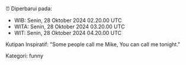 ⏰ Diperbarui pada:
- WIB: Senin, 28 Oktober 2024 02.20.00 UTC
- WITA: Senin, 28 Oktober 2024 03.20.00 UTC
- WIT: Senin, 28 Oktober 2024 04.20.00 UTC

Kutipan Inspiratif:
"Some people call me Mike, You can call me tonight."


Kategori: funny

